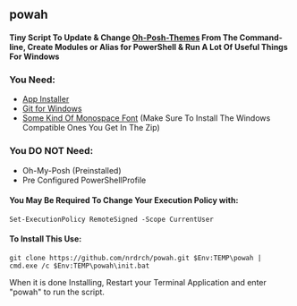 ## powah
#### Tiny Script To Update & Change [Oh-Posh-Themes](https://ohmyposh.dev/docs/) From The Command-line, Create Modules or Alias for PowerShell & Run A Lot Of Useful Things For Windows
### You Need: 
- [App Installer](https://apps.microsoft.com/store/detail/appinstaller/9NBLGGH4NNS1?hl=de-de&gl=de)
- [Git for Windows](https://gitforwindows.org/)
- [Some Kind Of Monospace Font](https://www.nerdfonts.com/font-downloads) (Make Sure To Install The Windows Compatible Ones You Get In The Zip)
### You DO NOT Need:
- Oh-My-Posh (Preinstalled)
- Pre Configured PowerShellProfile
#### You May Be Required To Change Your Execution Policy with: 
```
Set-ExecutionPolicy RemoteSigned -Scope CurrentUser
```
#### To Install This Use:
```
git clone https://github.com/nrdrch/powah.git $Env:TEMP\powah | cmd.exe /c $Env:TEMP\powah\init.bat
```
When it is done Installing, Restart your Terminal Application and enter "powah" to run the script.
